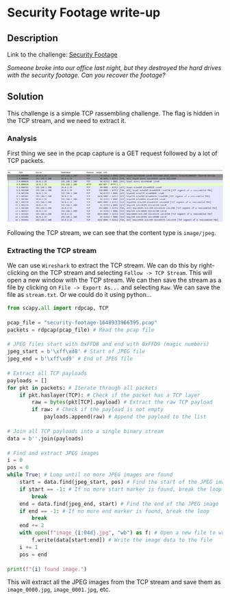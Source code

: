 # Security Footage write-up

## Description

Link to the challenge: [Security Footage](https://tryhackme.com/room/securityfootage)

*Someone broke into our office last night, but they destroyed the hard drives with the security footage. Can you recover the footage?*

## Solution

This challenge is a simple TCP rassembling challenge. The flag is hidden in the TCP stream, and we need to extract it.

### Analysis

First thing we see in the pcap capture is a GET request followed by a lot of TCP packets.

![GET request](Get_request.JPG)

Following the TCP stream, we can see that the content type is `image/jpeg`.

### Extracting the TCP stream

We can use `Wireshark` to extract the TCP stream. We can do this by right-clicking on the TCP stream and selecting `Follow -> TCP Stream`.
This will open a new window with the TCP stream. We can then save the stream as a file by clicking on `File -> Export As...` and selecting `Raw`. We can save the file as `stream.txt`. Or we could do it using python...

```python
from scapy.all import rdpcap, TCP

pcap_file = "security-footage-1648933966395.pcap"
packets = rdpcap(pcap_file) # Read the pcap file

# JPEG files start with 0xFFD8 and end with 0xFFD9 (magic numbers)
jpeg_start = b'\xff\xd8' # Start of JPEG file 
jpeg_end = b'\xff\xd9' # End of JPEG file

# Extract all TCP payloads
payloads = []
for pkt in packets: # Iterate through all packets
    if pkt.haslayer(TCP): # Check if the packet has a TCP layer
        raw = bytes(pkt[TCP].payload) # Extract the raw TCP payload
        if raw: # Check if the payload is not empty
            payloads.append(raw) # Append the payload to the list

# Join all TCP payloads into a single binary stream
data = b''.join(payloads)

# Find and extract JPEG images
i = 0
pos = 0
while True: # Loop until no more JPEG images are found
    start = data.find(jpeg_start, pos) # Find the start of the JPEG image
    if start == -1: # If no more start marker is found, break the loop
        break
    end = data.find(jpeg_end, start) # Find the end of the JPEG image
    if end == -1: # If no more end marker is found, break the loop
        break
    end += 2 
    with open(f"image_{i:04d}.jpg", "wb") as f: # Open a new file to write the image
        f.write(data[start:end]) # Write the image data to the file
    i += 1
    pos = end

print(f"{i} found image.")
```

This will extract all the JPEG images from the TCP stream and save them as `image_0000.jpg`, `image_0001.jpg`, etc.

